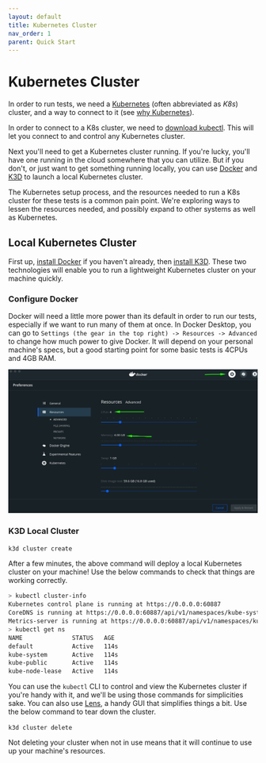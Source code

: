 ```yaml
---
layout: default
title: Kubernetes Cluster
nav_order: 1
parent: Quick Start
---
```


# Kubernetes Cluster

In order to run tests, we need a [Kubernetes](https://kubernetes.io/) (often abbreviated as *K8s*) cluster, and a way to connect to it (see [why Kubernetes](https://smartcontractkit.github.io/integrations-framework/setup/kubernetes.html#why)).

In order to connect to a K8s cluster, we need to [download kubectl](https://kubernetes.io/releases/download/). This will let you connect to and control any Kubernetes cluster.

Next you'll need to get a Kubernetes cluster running. If you're lucky, you'll have one running in the cloud somewhere that you can utilize. But if you don't, or just want to get something running locally, you can use [Docker](https://www.docker.com/) and [K3D](https://k3d.io/) to launch a local Kubernetes cluster.

<div class="note note-purple">
The Kubernetes setup process, and the resources needed to run a K8s cluster for these tests is a common pain point. We're exploring ways to lessen the resources needed, and possibly expand to other systems as well as Kubernetes.
</div>

## Local Kubernetes Cluster

First up, [install Docker](https://docs.docker.com/get-docker/) if you haven't already, then [install K3D](https://k3d.io/#installation). These two technologies will enable you to run a lightweight Kubernetes cluster on your machine quickly.

### Configure Docker

Docker will need a little more power than its default in order to run our tests, especially if we want to run many of them at once. In Docker Desktop, you can go to `Settings (the gear in the top right) -> Resources -> Advanced` to change how much power to give Docker. It will depend on your personal machine's specs, but a good starting point for some basic tests is 4CPUs and 4GB RAM.

![docker resources](../assets/images/docker-resources.png)

### K3D Local Cluster

`k3d cluster create`

After a few minutes, the above command will deploy a local Kubernetes cluster on your machine! Use the below commands to check that things are working correctly.

```sh
> kubectl cluster-info
Kubernetes control plane is running at https://0.0.0.0:60887
CoreDNS is running at https://0.0.0.0:60887/api/v1/namespaces/kube-system/services/kube-dns:dns/proxy
Metrics-server is running at https://0.0.0.0:60887/api/v1/namespaces/kube-system/services/https:metrics-server:https/proxy
> kubectl get ns
NAME              STATUS   AGE
default           Active   114s
kube-system       Active   114s
kube-public       Active   114s
kube-node-lease   Active   114s
```

You can use the `kubectl` CLI to control and view the Kubernetes cluster if you're handy with it, and we'll be using those commands for simplicities sake. You can also use [Lens](https://k8slens.dev/), a handy GUI that simplifies things a bit. Use the below command to tear down the cluster.

`k3d cluster delete`

<div class="note note-yellow">
Not deleting your cluster when not in use means that it will continue to use up your machine's resources.
</div>
